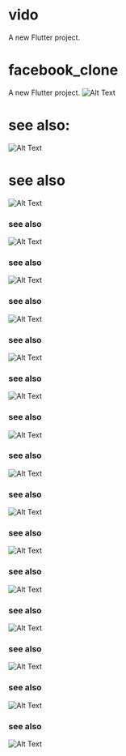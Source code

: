 # vido

A new Flutter project.

# facebook_clone

A new Flutter project.
![Alt Text](ezgif.com-gif-maker.gif)
# see also:
![Alt Text](flutter_01.png)
# see also

![Alt Text](flutter_02.png)
### see also

![Alt Text](flutter_03.png)
### see also
![Alt Text](flutter_04.png)
### see also
![Alt Text](flutter_05.png)
### see also
![Alt Text](flutter_06.png)
### see also
![Alt Text](flutter_07.png)
### see also
![Alt Text](flutter_08.png)
 ### see also
![Alt Text](flutter_09.png)
 ### see also
![Alt Text](flutter_10.png)
 ### see also
![Alt Text](flutter_11.png)
 ### see also
![Alt Text](flutter_12.png)
 ### see also
![Alt Text](flutter_13.png)
 ### see also
![Alt Text](flutter_14.png)
 ### see also
![Alt Text](flutter_15.png)
 ### see also
![Alt Text](flutter_16.png)

